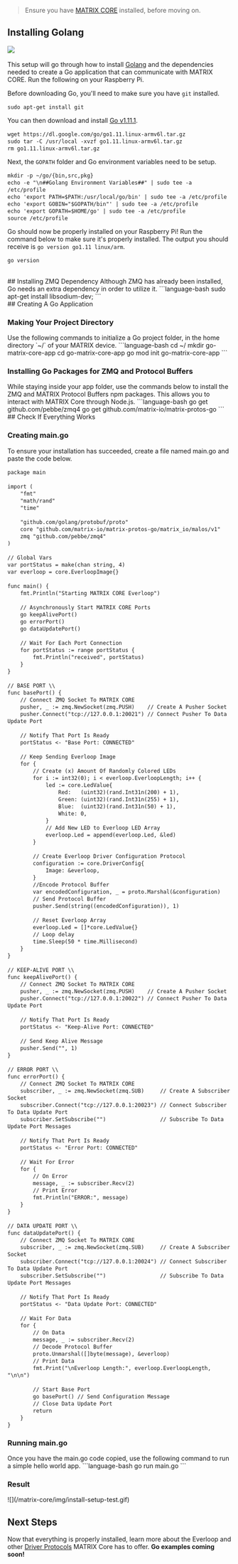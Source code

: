 > Ensure you have [MATRIX CORE](core-installation.md) installed, before moving on.

## Installing Golang
<img src="/matrix-core/img/golang-mascot.png" width=400 />

This setup will go through how to install <a href="https://golang.org/" target="_blank">Golang</a> and the dependencies needed to create a Go application that can communicate with MATRIX CORE. Run the following on your Raspberry Pi.

Before downloading Go, you'll need to make sure you have `git` installed.
```language-bash
sudo apt-get install git
```

You can then download and install <a href="https://golang.org/dl/" target="_blank">Go v1.11.1</a>.
```language-bash
wget https://dl.google.com/go/go1.11.linux-armv6l.tar.gz
sudo tar -C /usr/local -xvzf go1.11.linux-armv6l.tar.gz
rm go1.11.linux-armv6l.tar.gz
```

Next, the `GOPATH` folder and Go environment variables need to be setup.
```language-bash
mkdir -p ~/go/{bin,src,pkg}
echo -e "\n##Golang Environment Variables##" | sudo tee -a /etc/profile
echo 'export PATH=$PATH:/usr/local/go/bin' | sudo tee -a /etc/profile
echo 'export GOBIN="$GOPATH/bin"' | sudo tee -a /etc/profile
echo 'export GOPATH=$HOME/go' | sudo tee -a /etc/profile
source /etc/profile
```

Go should now be properly installed on your Raspberry Pi! Run the command below to make sure it's properly installed. The output you should receive is `go version go1.11 linux/arm`.
```language-bash
go version
```


<br/>
## Installing ZMQ Dependency
Although ZMQ has already been installed, Go needs an extra dependency in order to utilize it.
```language-bash
sudo apt-get install libsodium-dev;
```


<br/>
## Creating A Go Application
<h3 style="padding-top: 0">Making Your Project Directory</h3>
Use the following commands to initialize a Go project folder, in the home directory `~/` of your MATRIX device.
```language-bash
cd ~/
mkdir go-matrix-core-app
cd go-matrix-core-app
go mod init go-matrix-core-app
```

<h3 style="padding-top: 0">Installing Go Packages for ZMQ and Protocol Buffers</h3>
While staying inside your app folder, use the commands below to install the ZMQ and MATRIX Protocol Buffers npm packages. This allows you to interact with MATRIX Core through Node.js.
```language-bash
go get github.com/pebbe/zmq4
go get github.com/matrix-io/matrix-protos-go
```

<br/>
## Check If Everything Works
<h3 style="padding-top: 0">Creating main.go</h3>
To ensure your installation has succeeded, create a file named main.go and paste the code below.

```language-go
package main

import (
	"fmt"
	"math/rand"
	"time"

	"github.com/golang/protobuf/proto"
	core "github.com/matrix-io/matrix-protos-go/matrix_io/malos/v1"
	zmq "github.com/pebbe/zmq4"
)

// Global Vars
var portStatus = make(chan string, 4)
var everloop = core.EverloopImage{}

func main() {
	fmt.Println("Starting MATRIX CORE Everloop")

	// Asynchronously Start MATRIX CORE Ports
	go keepAlivePort()
	go errorPort()
	go dataUpdatePort()

	// Wait For Each Port Connection
	for portStatus := range portStatus {
		fmt.Println("received", portStatus)
	}
}

// BASE PORT \\
func basePort() {
	// Connect ZMQ Socket To MATRIX CORE
	pusher, _ := zmq.NewSocket(zmq.PUSH)    // Create A Pusher Socket
	pusher.Connect("tcp://127.0.0.1:20021") // Connect Pusher To Data Update Port

	// Notify That Port Is Ready
	portStatus <- "Base Port: CONNECTED"

	// Keep Sending Everloop Image
	for {
		// Create (x) Amount Of Randomly Colored LEDs
		for i := int32(0); i < everloop.EverloopLength; i++ {
			led := core.LedValue{
				Red:   (uint32)(rand.Int31n(200) + 1),
				Green: (uint32)(rand.Int31n(255) + 1),
				Blue:  (uint32)(rand.Int31n(50) + 1),
				White: 0,
			}
			// Add New LED to Everloop LED Array
			everloop.Led = append(everloop.Led, &led)
		}

		// Create Everloop Driver Configuration Protocol
		configuration := core.DriverConfig{
			Image: &everloop,
		}
		//Encode Protocol Buffer
		var encodedConfiguration, _ = proto.Marshal(&configuration)
		// Send Protocol Buffer
		pusher.Send(string((encodedConfiguration)), 1)

		// Reset Everloop Array
		everloop.Led = []*core.LedValue{}
		// Loop delay
		time.Sleep(50 * time.Millisecond)
	}
}

// KEEP-ALIVE PORT \\
func keepAlivePort() {
	// Connect ZMQ Socket To MATRIX CORE
	pusher, _ := zmq.NewSocket(zmq.PUSH)    // Create A Pusher Socket
	pusher.Connect("tcp://127.0.0.1:20022") // Connect Pusher To Data Update Port

	// Notify That Port Is Ready
	portStatus <- "Keep-Alive Port: CONNECTED"

	// Send Keep Alive Message
	pusher.Send("", 1)
}

// ERROR PORT \\
func errorPort() {
	// Connect ZMQ Socket To MATRIX CORE
	subscriber, _ := zmq.NewSocket(zmq.SUB)     // Create A Subscriber Socket
	subscriber.Connect("tcp://127.0.0.1:20023") // Connect Subscriber To Data Update Port
	subscriber.SetSubscribe("")                 // Subscribe To Data Update Port Messages

	// Notify That Port Is Ready
	portStatus <- "Error Port: CONNECTED"

	// Wait For Error
	for {
		// On Error
		message, _ := subscriber.Recv(2)
		// Print Error
		fmt.Println("ERROR:", message)
	}
}

// DATA UPDATE PORT \\
func dataUpdatePort() {
	// Connect ZMQ Socket To MATRIX CORE
	subscriber, _ := zmq.NewSocket(zmq.SUB)     // Create A Subscriber Socket
	subscriber.Connect("tcp://127.0.0.1:20024") // Connect Subscriber To Data Update Port
	subscriber.SetSubscribe("")                 // Subscribe To Data Update Port Messages

	// Notify That Port Is Ready
	portStatus <- "Data Update Port: CONNECTED"

	// Wait For Data
	for {
		// On Data
		message, _ := subscriber.Recv(2)
		// Decode Protocol Buffer
		proto.Unmarshal([]byte(message), &everloop)
		// Print Data
		fmt.Print("\nEverloop Length:", everloop.EverloopLength, "\n\n")

		// Start Base Port
		go basePort() // Send Configuration Message
		// Close Data Update Port
		return
	}
}

```

<h3 style="padding-top: 0">Running main.go</h3>
Once you have the main.go code copied, use the following command to run a simple hello world app.
```language-bash
go run main.go
```
<h3 style="padding-top: 0">Result</h3>
![](/matrix-core/img/install-setup-test.gif)

## Next Steps
 Now that everything is properly installed, learn more about the Everloop and other [Driver Protocols](../protocols) MATRIX Core has to offer. **Go examples coming soon!**

<!-- Now that everything is properly installed, learn more about the Everloop and other [Driver Protocols](../protocols) MATRIX Core has to offer, or view the available [Go examples](../go-examples). -->
